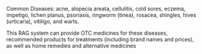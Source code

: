 Common Diseases: acne, alopecia areata, cellulitis, cold sores, eczema, impetigo, lichen planus, psoriasis, ringworm (tinea), rosacea, shingles, hives (urticaria), vitiligo, and warts.


This RAG system can provide OTC medicines for these diseases, recommended products for treatments (including brand names and prices), as well as home remedies and alternative medicines

